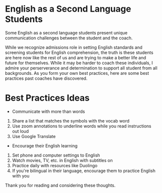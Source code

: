 # English as a Second Language Students

Some English as a second language students present unique communication challenges between the student and the coach.

While we recognize admissions role in setting English standards and screening students for English comprehension, the truth is these students are here now like the rest of us and are trying to make a better life and future for themselves. While it may be harder to coach these individuals, I admire your perserverance and determination to support all student from all backgrounds. As you form your own best practices, here are some best practices past coaches have discovered.

# Best Practices Ideas

- Communicate with more than words

1. Share a list that matches the symbols with the vocab word
2. Use zoom annotations to underline words while you read instructions out loud
3. Use Google Translate

- Encourage their English learning

1. Set phone and computer settings to English
2. Watch movies, TV, etc. in English with subtitles on
3. Practice daily with resources like Duolingo
4. If you're bilingual in their language, encourage them to practice English with you

Thank you for reading and considering these thoughts.
